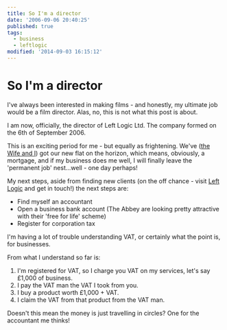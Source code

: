```yaml
---
title: So I'm a director
date: '2006-09-06 20:40:25'
published: true
tags:
  - business
  - leftlogic
modified: '2014-09-03 16:15:12'
---
```

# So I'm a director

I've always been interested in making films - and honestly, my ultimate job would be a film director.  Alas, no, this is not what this post is about.

I am now, officially, the director of Left Logic Ltd.  The company formed on the 6th of September 2006.


<!--more-->

This is an exciting period for me - but equally as frightening.  We've ([the Wife and I](/about)) got our new flat on the horizon, which means, obviously, a mortgage, and if my business does me well, I will finally leave the 'permanent job' nest...well - one day perhaps!

My next steps, aside from finding new clients (on the off chance - visit [Left Logic](http://leftlogic.com) and get in touch!) the next steps are:

* Find myself an accountant
* Open a business bank account (The Abbey are looking pretty attractive with their 'free for life' scheme)
* Register for corporation tax

I'm having a lot of trouble understanding VAT, or certainly what the point is, for businesses.

From what I understand so far is:

1. I'm registered for VAT, so I charge you VAT on my services, let's say £1,000 of business.
2. I pay the VAT man the VAT I took from you.
3. I buy a product worth £1,000 + VAT.
4. I claim the VAT from that product from the VAT man.

Doesn't this mean the money is just travelling in circles?  One for the accountant me thinks!
